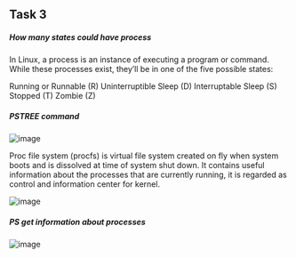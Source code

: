 ## Task 3

##### How many states could have process
In Linux, a process is an instance of executing a program or command. While these processes exist, they’ll be in one of the five possible states:

Running or Runnable (R)
Uninterruptible Sleep (D)
Interruptable Sleep (S)
Stopped (T)
Zombie (Z)
##### PSTREE command 
![image](https://user-images.githubusercontent.com/98917290/162051601-542d9ea9-3b74-4e1d-900e-9b70ae239321.png)

Proc file system (procfs) is virtual file system created on fly when system boots and is dissolved at time of system shut down.
It contains useful information about the processes that are currently running, it is regarded as control and information center for kernel.

![image](https://user-images.githubusercontent.com/98917290/162052853-07a36398-3c21-46af-b1e3-65f7770fb150.png)

##### PS get information about processes

![image](https://user-images.githubusercontent.com/98917290/162073543-20a76578-b881-409d-bee2-a031f4a2fc2d.png)
